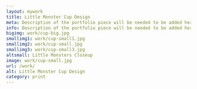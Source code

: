 ```yaml
---
layout: mywork
title: Little Monster Cup Design
meta: Description of the portfolio piece will be needed to be added here to match the current page content.
info: Description of the portfolio piece will be needed to be added here to match the current page content.
bigimg: work/cup-big.jpg
smallimg1: work/cup-small1.jpg
smallimg2: work/cup-small.jpg
smallimg3: work/cup-small3.jpg
altsmall: Little Monsters Closeup
image: work/cup-small.jpg
url: /work/
alt: Little Monster Cup Design
category: print
---
```

